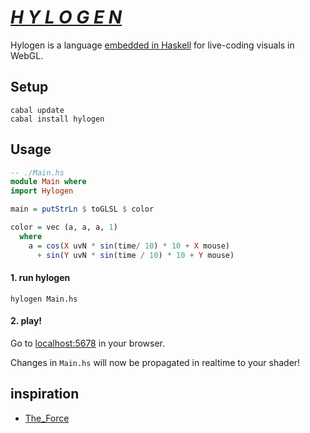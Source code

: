 # [*H Y L O G E N*](https://hylogen.com)

Hylogen is a language [embedded in Haskell](https://wiki.haskell.org/Embedded_domain_specific_language) for live-coding visuals in WebGL.

## Setup
```
cabal update
cabal install hylogen
```

## Usage

```haskell
-- ./Main.hs
module Main where
import Hylogen

main = putStrLn $ toGLSL $ color

color = vec (a, a, a, 1)
  where
    a = cos(X uvN * sin(time/ 10) * 10 + X mouse)
      + sin(Y uvN * sin(time / 10) * 10 + Y mouse)
```

#### 1. run hylogen

```
hylogen Main.hs
```

#### 2. play!
Go to [localhost:5678](http://localhost:5678) in your browser.

Changes in `Main.hs` will now be propagated in realtime to your shader!

## inspiration
- [The_Force](https://github.com/shawnlawson/The_Force)
